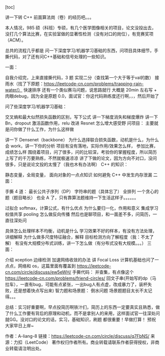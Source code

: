 [toc]

讲一下转 C++ 前面算法岗（卷）的经历吧。。。

本人情况，985 硕（科班）专硕，有几个医学图像相关的项目，论文没投出去，没打几个算法比赛，在实验室做的显著性检测（没有对口的岗位），有竞赛奖项（ACM）。

总共的流程几乎都是 问一下深度学习/机器学习基础的东西，问项目具体细节，手撕代码，对了还有问C++基础和信号处理的一些知识。

一面：

自我介绍完，上来直接撕代码，3 题
实现二分（查找第一个大于等于val的数）
接雨水（找了下原题：https://leetcode-cn.com/problems/trapping-rain-water/）
快速排序
还有一个类似赛马问题，说思路就行
大概是 20min 左右写 + 肉眼debug，因为全是原题 0.0，面试官：你这代码熟练度还行啊，，，然后开始了

问了些深度学习/机器学习基础：

交叉熵和最大似然损失函数的区别，写下公式
讲一下梯度消失和梯度爆炸
讲一下 Bn，dropout
激活函数作用，relu 改进
Resnet
怎么增大感受野
问项目：
主要就是问你做了什么工作，为什么这样做

讲一下 Densenet（backbone）
为什么选择联合损失函数，动机是什么，为什么会 work，讲一下你的分析
项目有没有落地，实际作用/效果怎么样，
参加比赛，成绩怎么样
围绕着项目，问了很多，问的比较深，考验你的掌握程度，所以简历上写了的千万要熟练，不然就极速凉凉
讲了下做的论文，因为方向不对口，没问很多，只是说论文投的太慢了（我也木有办法啊）
C++ 的知识：

静态变量，全局变量，
面向对象的一点点知识
如何避免 C++ 中发生内存泄漏
二面：

手撕 4 道：
最长公共子序列（DP）
字符串的题（具体忘了）
全排列
一个贪心的题（题目略长）
也全 A 了，只有靠算法题维持一下生活这样子。。。。。。

过拟合
softmax，计算公式，有什么优点
为什么要归一化，作用和意义
集成学习
权值共享
pooling 怎么做反向传播
然后也是聊项目，和一面差不多，问简历，一直往深处问

具体怎么处理样本不均衡，动机是什么
学习效果不好的样本，有没有方法处理，详细解释
为什么做多尺度特征融合，解释
目标检测方向了解程度（我：不太了解）
有没有大规模分布式训练，讲一下怎么做（有分布式没有大规模。。。）
三面：

介绍 xception
边缘检测
加速网络收敛的办法
讲 Focal Loss
计算机基础也问了一点点，网络和 os，这篇里面有覆盖到 https://leetcode-cn.com/circle/discuss/ew5eWH/
手撕代码：
并查集，有点像这个 https://leetcode-cn.com/problems/friend-circles/
回文子串(开始写的dp（马拉车），一直有bug，可能有点紧张，一出bug人有点虚，改成暴力了，装杯失败，还是想着快点写出来)
智力题和场景题：
倒水问题
场景题题目太长不太记得。。。

总结：实习好重要啊，早点投简历啊铁汁们，简历上的东西一定要真实且熟悉，做了什么工作要有背后的原理和动机，而不是拿别人的来用，这样面试官一往深处问就GG。没对口的论文的话，实习，基础知识，刷题 都很重要！早做打算！ 预祝 大家早日上岸~

作者：A-liang-8
链接：https://leetcode-cn.com/circle/discuss/q7FbNS/
来源：力扣（LeetCode）
著作权归作者所有。商业转载请联系作者获得授权，非商业转载请注明出处。
